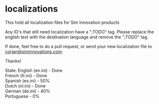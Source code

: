 # localizations
This hold all localization files for Sim Innovation products

Any ID's that still need localization have a ";TODO" tag.
Please replace the english text with the destination language and remove the ";TODO" tag.

If done, feel free to do a pull request, or send your new localization file to corjan@siminnovations.com.


Thanks!


State:
English (en.ini) - Done </br>
French (fr.ini) - Done </br>
Spanish (es.ini) - 50% </br>
Dutch (nl.ini) - Done </br>
German (de.ini) - 40% </br>
Portuguese - 0% </br>
